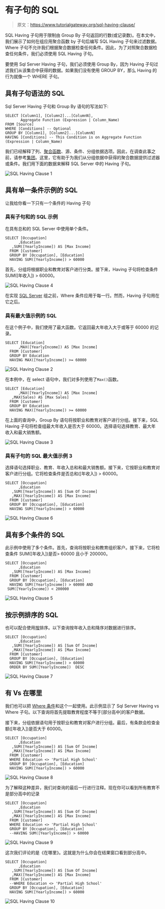 # 有子句的 SQL

> 原文：<https://www.tutorialgateway.org/sql-having-clause/>

SQL Having 子句用于限制由 Group By 子句返回的行数(或记录数)。在本文中，我们展示了如何在组应用聚合函数 by 子句后编写 SQL Having 子句来过滤数据。Where 子句不允许我们根据聚合数据检查任何条件。因此，为了对照聚合数据检查任何条件，我们必须使用 SQL Having 子句。

要使用 Sql Server Having 子句，我们必须使用 Group By，因为 Having 子句过滤我们从该集合中获得的数据。如果我们没有使用 GROUP BY，那么 Having 的行为就像一个 WHERE 子句。

## 具有子句语法的 SQL

Sql Server Having 子句和 Group By 语句的写法如下:

```
SELECT [Column1], [Column2]...[ColumnN],
       Aggregate Function (Expression | Column_Name) 
FROM [Source]
WHERE [Conditions] -- Optional
GROUP BY [Column1], [Column2]...[ColumnN]
HAVING [Conditions] -- This Condition is on Aggregate Function (Expression | Column_Name)
```

我们已经解释了列、[聚合函数](https://www.tutorialgateway.org/sql-aggregate-functions/)、源、条件、分组依据选项。因此，在调查此事之前，请参考[集团](https://www.tutorialgateway.org/sql-group-by-clause/)。这里，它有助于为我们从分组依据中获得的聚合数据提供过滤器或条件。我们用下面的数据来解释 SQL Server 中的 Having 子句。

![SQL Having Clause 1](img/75959b691c0c202d5b50241d2e3d98a9.png)

## 具有单一条件示例的 SQL

让我给你看一下只有一个条件的 Having 子句

### 具有子句和的 SQL 示例

在具有总和的 SQL Server 中使用单个条件。

```
SELECT [Occupation]
      ,Education
   ,SUM([YearlyIncome]) AS [Max Income]
  FROM [Customer] 
  GROUP BY [Occupation], [Education]
  HAVING SUM([YearlyIncome]) > 60000
```

首先，分组将根据职业和教育对客户进行分类。接下来，Having 子句将检查条件 SUM([年收入]) > 60000。

![SQL Having Clause 4](img/d7830eb8a4a506f4a3f4cc13355c4ee7.png)

在实现 [SQL Server](https://www.tutorialgateway.org/sql/) 组之前，Where 条件应用于每一行。然而，Having 子句用在它之后。

### 具有最大值示例的 SQL

在这个例子中，我们使用了最大函数。它返回最大年收入大于或等于 60000 的记录。

```
SELECT [Education]
      ,MAX([YearlyIncome]) AS [Max Income]
  FROM [Customer] 
  GROUP BY Education
  HAVING MAX([YearlyIncome]) >= 60000
```

![SQL Having Clause 2](img/9f15979776cdf4cfe66f11bd9602dbad.png)

在本例中，在 select 语句中，我们对多列使用了`Max()`函数。

```
SELECT [Education]
      ,MAX([YearlyIncome]) AS [Max Income]
   ,MAX(Sales) AS [Max Sales]
  FROM [Customer] 
  GROUP BY Education
  HAVING MAX([YearlyIncome]) >= 60000
```

在上面的查询中，Group By 语句将按职业和教育对客户进行分组。接下来，SQL Having 子句将检查组最大年收入是否大于 60000。选择语句选择教育、最大年收入和最大销售额。

![SQL Having Clause 3](img/8d785b21141378699fdd7f2f8a78ad2d.png)

### 具有子句的 SQL 最大值示例 3

选择语句选择职业、教育、年收入总和和最大销售额。接下来，它按职业和教育对客户进行分组。它将检查条件是否总和([年收入]) > 60000。

```
SELECT [Occupation]
      ,Education
   ,SUM([YearlyIncome]) AS [Sum Of Income]
   ,MAX([YearlyIncome]) AS [Max Income]
  FROM [Customer] 
  GROUP BY [Occupation], [Education]
  HAVING SUM([YearlyIncome]) > 60000 
```

![SQL Having Clause 6](img/4b24df217e8fc3a2252a220ea2d3fc3d.png)

## 具有多个条件的 SQL

此示例中使用了多个条件。首先，查询将按职业和教育组织客户。接下来，它将检查条件 SUM([年收入])是否> 60000 且小于 200000。

```
SELECT [Occupation]
      ,Education
   ,SUM([YearlyIncome]) AS [Max Income]
  FROM [Customer] 
  GROUP BY [Occupation], [Education]
  HAVING SUM([YearlyIncome]) > 60000 AND
 SUM([YearlyIncome]) < 200000
```

![SQL Having Clause 5](img/4aa621401f9d0c04f5b97f0958f70ce8.png)

## 按示例排序的 SQL

也可以配合使用[按](https://www.tutorialgateway.org/sql-order-by-clause/)排序。以下查询按年收入总和降序对数据进行排序。

```
SELECT [Occupation]
      ,Education
   ,SUM([YearlyIncome]) AS [Sum Of Income]
   ,MAX([YearlyIncome]) AS [Max Income]
  FROM [Customer] 
  GROUP BY [Occupation], [Education]
  HAVING SUM([YearlyIncome]) > 60000 
  ORDER BY SUM([YearlyIncome])  DESC
```

![SQL Having Clause 7](img/dccb2aec0a2e91aabc83b6e566ec457e.png)

## 有 Vs 在哪里

我们也可以把 [Where 条件](https://www.tutorialgateway.org/sql-where-clause/)和这个一起使用。此示例显示了 Sql Server Having vs Where 子句。以下查询将首先提取教育程度不等于[部分高中]的客户数据。

接下来，分组依据语句用于按职业和教育对客户进行分组。最后，有条款会检查金额([年收入])是否大于 60000。

```
SELECT [Occupation]
      ,Education
   ,SUM([YearlyIncome]) AS [Sum Of Income]
   ,MAX([YearlyIncome]) AS [Max Income]
  FROM [Customer] 
  WHERE Education <> 'Partial High School'
  GROUP BY [Occupation], [Education]
  HAVING SUM([YearlyIncome]) > 60000 
```

![SQL Having Clause 8](img/353e67de1e323a99f156027a95b3c57d.png)

为了解释这种差异，我们对查询的最后一行进行注释。现在你可以看到所有教育不是部分高中的记录

```
SELECT [Occupation]
      ,Education
   ,SUM([YearlyIncome]) AS [Sum Of Income]
   ,MAX([YearlyIncome]) AS [Max Income]
  FROM [Customer] 
  WHERE Education <> 'Partial High School'
  GROUP BY [Occupation], [Education]
  --HAVING SUM([YearlyIncome]) > 60000 
```

![SQL Having Clause 9](img/2d500b54ec0f0604b05f3117226dfde0.png)

这次我们评论的是《在哪里》。这就是为什么你会在结果窗口看到部分高中。

```
SELECT [Occupation]
      ,Education
   ,SUM([YearlyIncome]) AS [Sum Of Income]
   ,MAX([YearlyIncome]) AS [Max Income]
  FROM [Customer] 
  --WHERE Education <> 'Partial High School'
  GROUP BY [Occupation], [Education]
  HAVING SUM([YearlyIncome]) > 60000 
```

![SQL Having Clause 10](img/2090e21910f19b50bb468abe29e1f2f5.png)